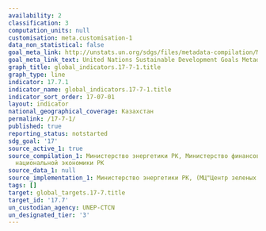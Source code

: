 ```yaml
---
availability: 2
classification: 3
computation_units: null
customisation: meta.customisation-1
data_non_statistical: false
goal_meta_link: http://unstats.un.org/sdgs/files/metadata-compilation/Metadata-Goal-17.pdf
goal_meta_link_text: United Nations Sustainable Development Goals Metadata (pdf 468kB)
graph_title: global_indicators.17-7-1.title
graph_type: line
indicator: 17.7.1
indicator_name: global_indicators.17-7-1.title
indicator_sort_order: 17-07-01
layout: indicator
national_geographical_coverage: Казахстан
permalink: /17-7-1/
published: true
reporting_status: notstarted
sdg_goal: '17'
source_active_1: true
source_compilation_1: Министерство энергетики РК, Министерство финансов РК, Министерство
  национальной экономики РК
source_data_1: null
source_implementation_1: Министерство энергетики РК, (МЦ"Центр зеленых технологий")
tags: []
target: global_targets.17-7.title
target_id: '17.7'
un_custodian_agency: UNEP-CTCN
un_designated_tier: '3'
---
```

